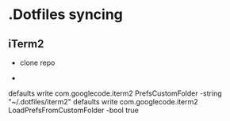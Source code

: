 # .Dotfiles syncing

## iTerm2
- clone repo
- ```
defaults write com.googlecode.iterm2 PrefsCustomFolder -string "~/.dotfiles/iterm2"
defaults write com.googlecode.iterm2 LoadPrefsFromCustomFolder -bool true
```

